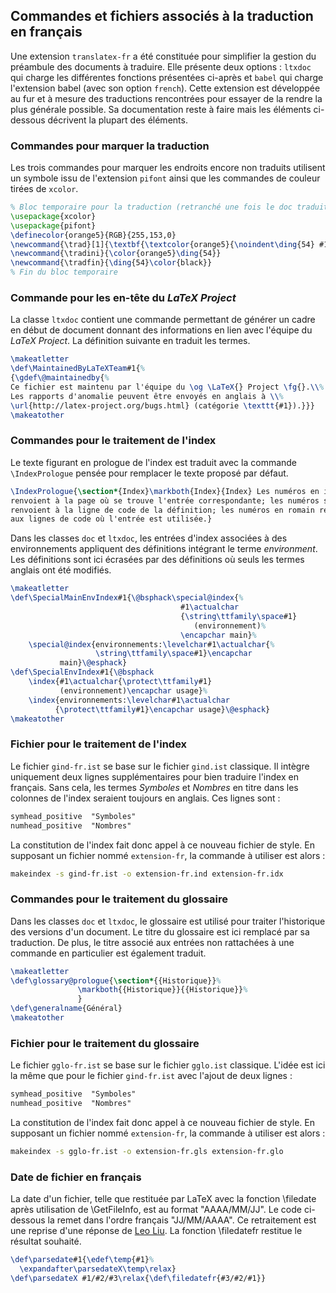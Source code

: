 ## Commandes et fichiers associés à la traduction en français

Une extension `translatex-fr` a été constituée pour simplifier la gestion du préambule des documents à traduire. Elle présente deux options : `ltxdoc` qui charge les différentes fonctions présentées ci-après et `babel` qui charge l'extension babel (avec son option `french`). Cette extension est développée au fur et à mesure des traductions rencontrées pour essayer de la rendre la plus générale possible. Sa documentation reste à faire mais les éléments ci-dessous décrivent la plupart des éléments.

### Commandes pour marquer la traduction

Les trois commandes pour marquer les endroits encore non traduits utilisent un symbole issu de l'extension `pifont` ainsi que les commandes de couleur tirées de `xcolor`.

```tex
% Bloc temporaire pour la traduction (retranché une fois le doc traduit)
\usepackage{xcolor}
\usepackage{pifont}
\definecolor{orange5}{RGB}{255,153,0} 
\newcommand{\trad}[1]{\textbf{\textcolor{orange5}{\noindent\ding{54} #1 \ding{54}}}}
\newcommand{\tradini}{\color{orange5}\ding{54}}
\newcommand{\tradfin}{\ding{54}\color{black}}
% Fin du bloc temporaire
```
### Commande pour les en-tête du *LaTeX Project*

La classe `ltxdoc` contient une commande permettant de générer un cadre en début de document donnant des informations en lien avec l'équipe du *LaTeX Project*. La définition suivante en traduit les termes.

```tex
\makeatletter
\def\MaintainedByLaTeXTeam#1{%
{\gdef\@maintainedby{%
Ce fichier est maintenu par l'équipe du \og \LaTeX{} Project \fg{}.\\%
Les rapports d'anomalie peuvent être envoyés en anglais à \\%
\url{http://latex-project.org/bugs.html} (catégorie \texttt{#1}).}}}
\makeatother
```

### Commandes pour le traitement de l'index

Le texte figurant en prologue de l'index est traduit avec la commande `\IndexPrologue` pensée pour remplacer le texte proposé par défaut. 

```tex
\IndexPrologue{\section*{Index}\markboth{Index}{Index} Les numéros en italique 
renvoient à la page où se trouve l'entrée correspondante; les numéros soulignés
renvoient à la ligne de code de la définition; les numéros en romain renvoient
aux lignes de code où l'entrée est utilisée.}
```

Dans les classes `doc` et `ltxdoc`, les entrées d'index associées à des environnements appliquent des définitions intégrant le terme *environment*. Les définitions sont ici écrasées par des définitions où seuls les termes anglais ont été modifiés.

```tex
\makeatletter
\def\SpecialMainEnvIndex#1{\@bsphack\special@index{%
                                      #1\actualchar
                                      {\string\ttfamily\space#1}
                                         (environnement)%
                                      \encapchar main}%
    \special@index{environnements:\levelchar#1\actualchar{%
                   \string\ttfamily\space#1}\encapchar
           main}\@esphack}
\def\SpecialEnvIndex#1{\@bsphack
    \index{#1\actualchar{\protect\ttfamily#1}
           (environnement)\encapchar usage}%
    \index{environnements:\levelchar#1\actualchar
          {\protect\ttfamily#1}\encapchar usage}\@esphack}
\makeatother
```

### Fichier pour le traitement de l'index

Le fichier `gind-fr.ist` se base sur le fichier `gind.ist` classique. Il intègre uniquement deux lignes supplémentaires pour bien traduire l'index en français. Sans cela, les termes *Symboles* et *Nombres* en titre dans les colonnes de l'index seraient toujours en anglais. Ces lignes sont :

```tex
symhead_positive  "Symboles"
numhead_positive  "Nombres"
```
La constitution de l'index fait donc appel à ce nouveau fichier de style. En supposant un fichier nommé `extension-fr`, la commande à utiliser est alors :

```bash
makeindex -s gind-fr.ist -o extension-fr.ind extension-fr.idx
```

### Commandes pour le traitement du glossaire

Dans les classes `doc` et `ltxdoc`, le glossaire est utilisé pour traiter l'historique des versions d'un document. Le titre du glossaire est ici remplacé par sa traduction. De plus, le titre associé aux entrées non rattachées à une commande en particulier est également traduit.

```tex
\makeatletter
\def\glossary@prologue{\section*{{Historique}}%
               \markboth{{Historique}}{{Historique}}%
               }
\def\generalname{Général}
\makeatother
```

### Fichier pour le traitement du glossaire

Le fichier `gglo-fr.ist` se base sur le fichier `gglo.ist` classique. L'idée est ici la même que pour le fichier `gind-fr.ist` avec l'ajout de deux lignes :

```tex
symhead_positive  "Symboles"
numhead_positive  "Nombres"
```
La constitution de l'index fait donc appel à ce nouveau fichier de style. En supposant un fichier nommé `extension-fr`, la commande à utiliser est alors :

```bash
makeindex -s gglo-fr.ist -o extension-fr.gls extension-fr.glo
```

### Date de fichier en français

La date d'un fichier, telle que restituée par LaTeX avec la fonction \filedate après utilisation de \GetFileInfo, est au format "AAAA/MM/JJ". Le code ci-dessous la remet dans l'ordre français "JJ/MM/AAAA". Ce retraitement est une reprise d'une réponse de [Leo Liu](http://tex.stackexchange.com/questions/54594/tex-capacity-exceeded-while-parsing-a-date-string). La fonction \filedatefr restitue le résultat souhaité.

```tex
\def\parsedate#1{\edef\temp{#1}%
  \expandafter\parsedateX\temp\relax}
\def\parsedateX #1/#2/#3\relax{\def\filedatefr{#3/#2/#1}}
```
